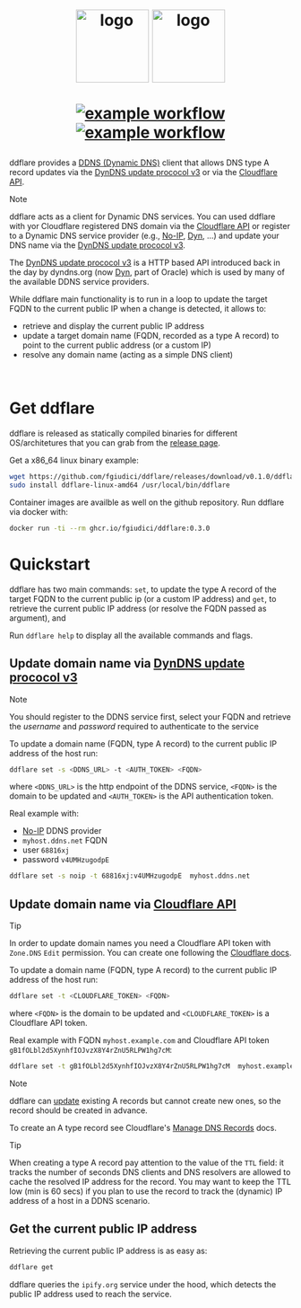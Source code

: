 <h1 align="center">
  <img align="center" style="padding-bottom:10px" src="https://raw.githubusercontent.com/fgiudici/ddflare/refs/heads/main/assets/logo/ddflare-logotype.svg#gh-light-mode-only" width=130 alt="logo">
  <img align="center" style="padding-bottom:10px" src="https://raw.githubusercontent.com/fgiudici/ddflare/refs/heads/main/assets/logo/ddflare-logotype-dark.svg#gh-dark-mode-only" width=130 alt="logo">
  <br>

  [![example workflow](https://github.com/fgiudici/ddflare/actions/workflows/build.yaml/badge.svg)](https://github.com/fgiudici/ddflare/actions/workflows/build.yaml)
  [![example workflow](https://github.com/fgiudici/ddflare/actions/workflows/container-image.yaml/badge.svg)](https://github.com/fgiudici/ddflare/actions/workflows/container-image.yaml)
</h1>

ddflare provides a [DDNS (Dynamic DNS)](https://en.wikipedia.org/wiki/Dynamic_DNS) client that allows DNS type A record updates via the [DynDNS update prococol v3](https://help.dyn.com/remote-access-api/perform-update/) or via the [Cloudflare API](https://developers.cloudflare.com/api/).


>[!NOTE]
>ddflare acts as a client for Dynamic DNS services. You can used ddflare with yor Cloudflare registered
>DNS domain via the [Cloudflare API](https://developers.cloudflare.com/api/) or register to a Dynamic DNS
>service provider (e.g., [No-IP](https://www.noip.com), [Dyn](https://account.dyn.com/), ...) and update
>your DNS name via the [DynDNS update prococol v3](https://help.dyn.com/remote-access-api/).
>
>The [DynDNS update prococol v3](https://help.dyn.com/remote-access-api/) is a HTTP based API introduced
>back in the day by dyndns.org (now [Dyn](https://account.dyn.com/), part of Oracle) which is used by
>many of the available DDNS service providers.

While ddflare main functionality is to run in a loop to update the target FQDN to the current public IP
when a change is detected, it allows to:
* retrieve and display the current public IP address
* update a target domain name (FQDN, recorded as a type A record) to point to the current public address
(or a custom IP)
* resolve any domain name (acting as a simple DNS client)

<br>

Get ddflare
====
ddflare is released as statically compiled binaries for different OS/architetures that you can grab
from the [release page](https://github.com/fgiudici/ddflare/releases/latest).

Get a x86_64 linux binary example:
```bash
wget https://github.com/fgiudici/ddflare/releases/download/v0.1.0/ddflare-linux-amd64
sudo install ddflare-linux-amd64 /usr/local/bin/ddflare
```

Container images are availble as well on the github repository. Run ddflare
via docker with:

```bash
docker run -ti --rm ghcr.io/fgiudici/ddflare:0.3.0
```

Quickstart
====
ddflare has two main commands:  `set`, to update the type A record of the target FQDN
to the current public ip (or a custom IP address) and `get`, to retrieve the current public IP address
(or resolve the FQDN passed as argument), and

Run `ddflare help` to display all the available commands and flags.

Update domain name via [DynDNS update prococol v3](https://help.dyn.com/remote-access-api/)
----
>[!NOTE]
>You should register to the DDNS service first, select your FQDN and retrieve the _username_ and _password_
>required to authenticate to the service

To update a domain name (FQDN, type A record) to the current public IP address of the host run:

```bash
ddflare set -s <DDNS_URL> -t <AUTH_TOKEN> <FQDN>
```
where `<DDNS_URL>` is the http endpoint of the DDNS service,
`<FQDN>` is the domain to be updated and `<AUTH_TOKEN>` is the API authentication token.

Real example with:
* [No-IP](https://www.noip.com/) DDNS provider
* `myhost.ddns.net` FQDN
* user `68816xj`
* password `v4UMHzugodpE`
```bash
ddflare set -s noip -t 68816xj:v4UMHzugodpE  myhost.ddns.net
```

Update domain name via [Cloudflare API](https://developers.cloudflare.com/api/)
----
>[!TIP]
>In order to update domain names you need a Cloudflare API token with `Zone.DNS` `Edit` permission.
>You can create one following the
>[Cloudflare docs](https://developers.cloudflare.com/fundamentals/api/get-started/create-token/).

To update a domain name (FQDN, type A record) to the current public IP address of the host run:

```bash
ddflare set -t <CLOUDFLARE_TOKEN> <FQDN>
```
where `<FQDN>` is the domain to be updated and `<CLOUDFLARE_TOKEN>` is a Cloudflare API token.

Real example with FQDN `myhost.example.com` and
Cloudflare API token `gB1fOLbl2d5XynhfIOJvzX8Y4rZnU5RLPW1hg7cM`:
```bash
ddflare set -t gB1fOLbl2d5XynhfIOJvzX8Y4rZnU5RLPW1hg7cM  myhost.example.com
```

>[!NOTE]
>ddflare can <ins>update</ins> existing A records but cannot create new ones, so the record
>should be created in advance.
>
>To create an A type record see Cloudflare's
>[Manage DNS Records](https://developers.cloudflare.com/dns/manage-dns-records/how-to/create-dns-records/)
>docs.

>[!TIP]
>When creating a type A record pay attention to the value of the `TTL` field:
>it tracks the number of seconds DNS clients and DNS resolvers are allowed to
>cache the resolved IP address for the record.
>You may want to keep the TTL low (min is 60 secs) if you plan to use the record
>to track the (dynamic) IP address of a host in a DDNS scenario.

Get the current public IP address
----
Retrieving the current public IP address is as easy as:
```bash
ddflare get
```
ddflare queries the `ipify.org` service under the hood, which detects the public IP address used to reach the service.